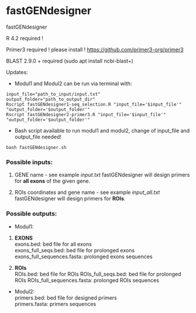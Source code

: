 # fastGENdesigner
fastGENdesigner

R 4.2 required !

Primer3 required ! please install !
https://github.com/primer3-org/primer3

BLAST 2.9.0 + required
(sudo apt install ncbi-blast+)

Updates:
- Modul1 and Modul2 can be run via terminal with:
```
input_file="path_to_input/input.txt"
output_folder="path_to_output_dir"
Rscript fastGENdesigner1-seq_selection.R "input_file='$input_file'" "output_folder='$output_folder'"
Rscript fastGENdesigner2-primer3.R "input_file='$input_file'" "output_folder='$output_folder'"
```

- Bash script available to run modul1 and modul2, change of input_file and output_file needed!  

```
bash fastGENdesigner.sh
```

### Possible inputs:  
1. GENE name - see example <em>input.txt</em> 
fastGENdesigner will design primers for **all exons** of the given gene.  

2. ROIs coordinates and gene name - see example <em>input_all.txt</em> 
fastGENdesigner will design primers for **ROIs**. 

### Possible outputs:
- Modul1:  
1. **EXONS**  
exons.bed: bed file for all exons  
exons_full_seqs.bed: bed file for prolonged exons  
exons_full_sequences.fasta: prolonged exons sequences  

2. **ROIs**  
ROIs.bed: bed file for ROIs
ROIs_full_seqs.bed: bed file for prolonged ROIs
ROIs_full_sequences.fasta: prolonged ROIs sequences

- Modul2:  
primers.bed: bed file for designed primers  
primers.fasta: primers sequences






